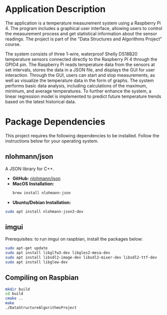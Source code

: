 # Application Description

The application is a temperature measurement system using a Raspberry Pi 4. The program includes a graphical user interface, allowing users to control the measurement process and get statistical information about the sensor readings.
The project is part of the "Data Structures and Algorithms Project" course.

The system consists of three 1-wire, waterproof Shelly DS18B20 temperature sensors connected directly to the Raspberry Pi 4 through the GPIO4 pin. The Raspberry Pi reads temperature data from the sensors at set intervals, stores the data in a JSON file, and displays the GUI for user interaction. Through the GUI, users can start and stop measurements, as well as visualize the temperature data in the form of graphs. The system performs basic data analysis, including calculations of the maximum, minimum, and average temperatures. To further enhance the system, a linear regression model is implemented to predict future temperature trends based on the latest historical data.

# Package Dependencies

This project requires the following dependencies to be installed. Follow the instructions below for your operating system.

## nlohmann/json
A JSON library for C++.

- **GitHub:** [nlohmann/json](https://github.com/nlohmann/json)
- **MacOS Installation:**
  ```sh
  brew install nlohmann-json
- **Ubuntu/Debian Installation:**
```sh
sudo apt install nlohmann-json3-dev
```

## imgui 
Prerequisites: to run imgui on raspbian, install the packages below:
```sh
sudo apt-get update
sudo apt install libglfw3-dev libgles2-mesa-dev
sudo apt install libsdl2-image-dev libsdl2-mixer-dev libsdl2-ttf-dev
sudo apt install libglew-dev
```
## Compiling on Raspbian
```sh
mkdir build
cd build
cmake ..
make 
./DataStructureAlgorithmsProject
```
